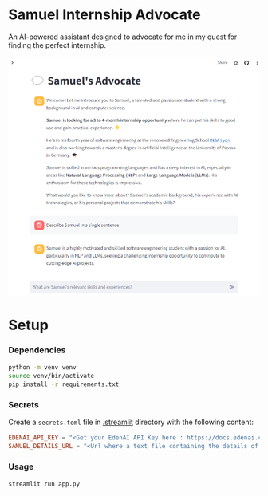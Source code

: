 # Samuel Internship Advocate

An AI-powered assistant designed to advocate for me in my quest for finding the perfect internship.

![Samuel in a Single Sentence](./images/describe_samuel_in_a_single_sentence.png)

# Setup

### Dependencies

```bash
python -m venv venv
source venv/bin/activate
pip install -r requirements.txt
```

### Secrets

Create a `secrets.toml` file in [.streamlit](.streamlit) directory with the following content:

```toml
EDENAI_API_KEY = "<Get your EdenAI API Key here : https://docs.edenai.co/reference/start-your-ai-journey-with-edenai>"
SAMUEL_DETAILS_URL = "<Url where a text file containing the details of the intern is stored>"
```

### Usage

```bash
streamlit run app.py
```
